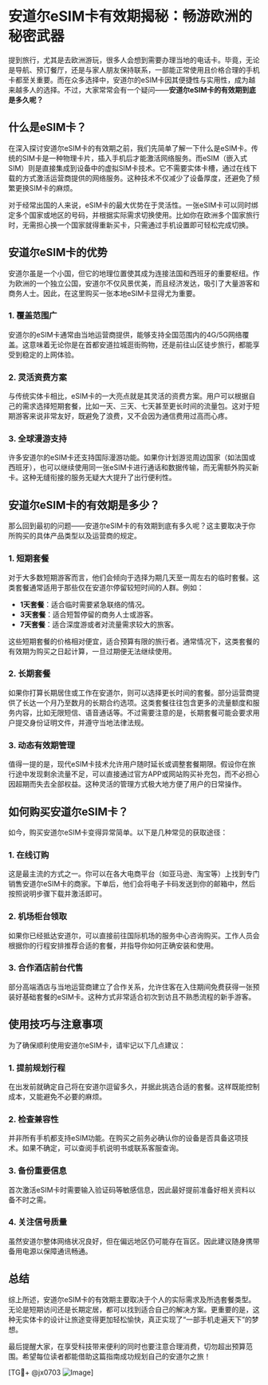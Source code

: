 # 安道尔eSIM卡有效期揭秘：畅游欧洲的秘密武器

提到旅行，尤其是去欧洲游玩，很多人会想到需要办理当地的电话卡。毕竟，无论是导航、预订餐厅，还是与家人朋友保持联系，一部能正常使用且价格合理的手机卡都至关重要。而在众多选择中，安道尔的eSIM卡因其便捷性与实用性，成为越来越多人的选择。不过，大家常常会有一个疑问——**安道尔eSIM卡的有效期到底是多久呢？**

## 什么是eSIM卡？

在深入探讨安道尔eSIM卡的有效期之前，我们先简单了解一下什么是eSIM卡。传统的SIM卡是一种物理卡片，插入手机后才能激活网络服务。而eSIM（嵌入式SIM）则是直接集成到设备中的虚拟SIM卡技术。它不需要实体卡槽，通过在线下载的方式激活运营商提供的网络服务。这种技术不仅减少了设备厚度，还避免了频繁更换SIM卡的麻烦。

对于经常出国的人来说，eSIM卡的最大优势在于灵活性。一张eSIM卡可以同时绑定多个国家或地区的号码，并根据实际需求切换使用。比如你在欧洲多个国家旅行时，无需担心换一个国家就得重新买卡，只需通过手机设置即可轻松完成切换。

## 安道尔eSIM卡的优势

安道尔虽是一个小国，但它的地理位置使其成为连接法国和西班牙的重要枢纽。作为欧洲的一个独立公国，安道尔不仅风景优美，而且经济发达，吸引了大量游客和商务人士。因此，在这里购买一张本地eSIM卡显得尤为重要。

### 1. **覆盖范围广**
安道尔的eSIM卡通常由当地运营商提供，能够支持全国范围内的4G/5G网络覆盖。这意味着无论你是在首都安道拉城逛街购物，还是前往山区徒步旅行，都能享受到稳定的上网体验。

### 2. **灵活资费方案**
与传统实体卡相比，eSIM卡的一大亮点就是其灵活的资费方案。用户可以根据自己的需求选择短期套餐，比如一天、三天、七天甚至更长时间的流量包。这对于短期游客来说非常友好，既避免了浪费，又不会因为通信费用过高而心疼。

### 3. **全球漫游支持**
许多安道尔的eSIM卡还支持国际漫游功能。如果你计划游览周边国家（如法国或西班牙），也可以继续使用同一张eSIM卡进行通话和数据传输，而无需额外购买新卡。这种无缝衔接的服务无疑大大提升了出行便利性。

## 安道尔eSIM卡的有效期是多少？

那么回到最初的问题——安道尔eSIM卡的有效期到底有多久呢？这主要取决于你所购买的具体产品类型以及运营商的规定。

### 1. **短期套餐**
对于大多数短期游客而言，他们会倾向于选择为期几天至一周左右的临时套餐。这类套餐通常适用于那些仅在安道尔停留较短时间的人群。例如：

- **1天套餐**：适合临时需要紧急联络的情况。
- **3天套餐**：适合短暂停留的商务人士或游客。
- **7天套餐**：适合深度游或者对流量需求较大的旅客。

这些短期套餐的价格相对便宜，适合预算有限的旅行者。通常情况下，这类套餐的有效期为购买之日起计算，一旦过期便无法继续使用。

### 2. **长期套餐**
如果你打算长期居住或工作在安道尔，则可以选择更长时间的套餐。部分运营商提供了长达一个月乃至数月的长期合约选项。这类套餐往往包含更多的流量额度和服务内容，比如无限短信、语音通话等。不过需要注意的是，长期套餐可能会要求用户提交身份证明文件，并遵守当地法律法规。

### 3. **动态有效期管理**
值得一提的是，现代eSIM卡技术允许用户随时延长或调整套餐期限。假设你在旅行途中发现剩余流量不足，可以直接通过官方APP或网站购买补充包，而不必担心因超期而失去全部权益。这种灵活的管理方式极大地方便了用户的日常操作。

## 如何购买安道尔eSIM卡？

如今，购买安道尔eSIM卡变得异常简单。以下是几种常见的获取途径：

### 1. **在线订购**
这是最主流的方式之一。你可以在各大电商平台（如亚马逊、淘宝等）上找到专门销售安道尔eSIM卡的商家。下单后，他们会将电子卡码发送到你的邮箱中，然后按照说明步骤下载并激活即可。

### 2. **机场柜台领取**
如果你已经抵达安道尔，可以直接前往国际机场的服务中心咨询购买。工作人员会根据你的行程安排推荐合适的套餐，并指导你如何正确安装和使用。

### 3. **合作酒店前台代售**
部分高端酒店与当地运营商建立了合作关系，允许住客在入住期间免费获得一张预装好基础套餐的eSIM卡。这种方式非常适合初次到访且不熟悉流程的新手游客。

## 使用技巧与注意事项

为了确保顺利使用安道尔eSIM卡，请牢记以下几点建议：

### 1. **提前规划行程**
在出发前就确定自己将在安道尔逗留多久，并据此挑选合适的套餐。这样既能控制成本，又能避免不必要的麻烦。

### 2. **检查兼容性**
并非所有手机都支持eSIM功能。在购买之前务必确认你的设备是否具备这项技术。如果不确定，可以查阅手机说明书或联系客服查询。

### 3. **备份重要信息**
首次激活eSIM卡时需要输入验证码等敏感信息，因此最好提前准备好相关资料以备不时之需。

### 4. **关注信号质量**
虽然安道尔整体网络状况良好，但在偏远地区仍可能存在盲区。因此建议随身携带备用电源以保障通讯畅通。

## 总结

综上所述，安道尔eSIM卡的有效期主要取决于个人的实际需求及所选套餐类型。无论是短期访问还是长期定居，都可以找到适合自己的解决方案。更重要的是，这种无实体卡的设计让旅途变得更加轻松愉快，真正实现了“一部手机走遍天下”的梦想。

最后提醒大家，在享受科技带来便利的同时也要注意合理消费，切勿超出预算范围。希望每位读者都能借助这篇指南成功规划自己的安道尔之旅！

[TG💪+ @jx0703 ![Image](https://github.com/user-attachments/assets/dbca1d08-cadb-493c-b0ec-ad6f7a83f270)]